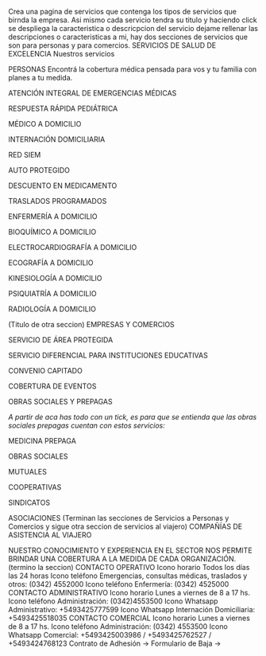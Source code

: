 Crea una pagina de servicios que contenga los tipos de servicios que birnda la empresa. Asi mismo cada servicio tendra su titulo y haciendo click se despliega la caracteristica o descricpcion del servicio dejame rellenar las descripciones o caracteristicas a mi, hay dos secciones de servicios que son para personas y para comercios.
SERVICIOS DE SALUD DE EXCELENCIA
Nuestros servicios

PERSONAS
Encontrá la cobertura médica pensada para vos y tu familia con
planes a tu medida.

ATENCIÓN INTEGRAL DE EMERGENCIAS MÉDICAS

 
RESPUESTA RÁPIDA PEDIÁTRICA

 
MÉDICO A DOMICILIO

 
INTERNACIÓN DOMICILIARIA

 
RED SIEM

 
AUTO PROTEGIDO

 
DESCUENTO EN MEDICAMENTO

 
TRASLADOS PROGRAMADOS

 
ENFERMERÍA A DOMICILIO

 
BIOQUÍMICO A DOMICILIO

 
ELECTROCARDIOGRAFÍA A DOMICILIO

 
ECOGRAFÍA A DOMICILIO

 
KINESIOLOGÍA A DOMICILIO

 
PSIQUIATRÍA A DOMICILIO

 
RADIOLOGÍA A DOMICILIO


(Titulo de otra seccion) EMPRESAS Y COMERCIOS

 
SERVICIO DE ÁREA PROTEGIDA

 
SERVICIO DIFERENCIAL PARA INSTITUCIONES EDUCATIVAS


 CONVENIO CAPITADO


 COBERTURA DE EVENTOS

 OBRAS SOCIALES Y PREPAGAS


*A partir de aca has todo con un tick, es para que se entienda que las obras sociales prepagas cuentan con estos servicios:*
 
MEDICINA PREPAGA

 OBRAS SOCIALES

 MUTUALES

 COOPERATIVAS

 SINDICATOS

 ASOCIACIONES
(Terminan las secciones de Servicios a Personas y Comercios y sigue otra seccion de servicios al viajero)
 COMPAÑÍAS DE ASISTENCIA AL VIAJERO

NUESTRO CONOCIMIENTO Y EXPERIENCIA EN EL SECTOR NOS PERMITE BRINDAR
UNA COBERTURA A LA MEDIDA DE CADA ORGANIZACIÓN.
(termino la seccion)
CONTACTO OPERATIVO
 Icono horario 
Todos los días las 24 horas
 Icono teléfono 
Emergencias, consultas médicas, traslados y otros: (0342) 4552000 
 Icono teléfono 
Enfermería: (0342) 4525000
CONTACTO ADMINISTRATIVO
 Icono horario 
Lunes a viernes de 8 a 17 hs.
 Icono teléfono 
Administración: (0342)4553500
 Icono Whatsapp 
Administrativo: +5493425777599
 Icono Whatsapp 
Internación Domiciliaria: +5493425518035
CONTACTO COMERCIAL
 Icono horario 
Lunes a viernes de 8 a 17 hs.
 Icono teléfono 
Administración: (0342) 4553500
 Icono Whatsapp 
Comercial:
+5493425003986 / +5493425762527 / +5493424768123
Contrato de Adhesión  ->
Formulario de Baja  ->